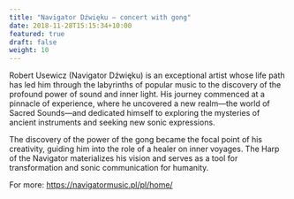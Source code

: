 ```yaml
---
title: "Navigator Dźwięku – concert with gong"
date: 2018-11-28T15:15:34+10:00
featured: true
draft: false
weight: 10
---
```


Robert Usewicz (Navigator Dźwięku) is an exceptional artist whose life path has led him through the labyrinths of popular music to the discovery of the profound power of sound and inner light. His journey commenced at a pinnacle of experience, where he uncovered a new realm—the world of Sacred Sounds—and dedicated himself to exploring the mysteries of ancient instruments and seeking new sonic expressions.

The discovery of the power of the gong became the focal point of his creativity, guiding him into the role of a healer on inner voyages. The Harp of the Navigator materializes his vision and serves as a tool for transformation and sonic communication for humanity.


For more:
https://navigatormusic.pl/pl/home/ 
